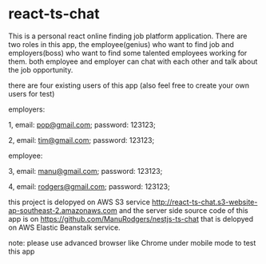 # react-ts-chat
This is a personal react online finding job platform application. There are two roles in this app, the employee(genius) who 
want to find job and employers(boss) who want to find some talented employees working for them.
both employee and employer can chat with each other and talk about the job opportunity.

there are four existing users of this app (also feel free to create your own users for test)



employers: 

1, email: pop@gmail.com;  password: 123123;

2, email: tim@gmail.com;  password: 123123;

employee:

3, email: manu@gmail.com;  password: 123123;

4, email: rodgers@gmail.com;  password: 123123;


this project is delopyed on AWS S3 service http://react-ts-chat.s3-website-ap-southeast-2.amazonaws.com and the server side source code of this app is on 
https://github.com/ManuRodgers/nestjs-ts-chat that is delopyed on AWS Elastic Beanstalk service.

note: please use advanced browser like Chrome under mobile mode to test this app


